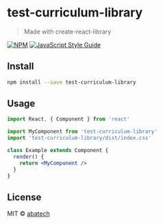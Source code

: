 # test-curriculum-library

> Made with create-react-library

[![NPM](https://img.shields.io/npm/v/test-curriculum-library.svg)](https://www.npmjs.com/package/test-curriculum-library) [![JavaScript Style Guide](https://img.shields.io/badge/code_style-standard-brightgreen.svg)](https://standardjs.com)

## Install

```bash
npm install --save test-curriculum-library
```

## Usage

```jsx
import React, { Component } from 'react'

import MyComponent from 'test-curriculum-library'
import 'test-curriculum-library/dist/index.css'

class Example extends Component {
  render() {
    return <MyComponent />
  }
}
```

## License

MIT © [abatech](https://github.com/abatech)
